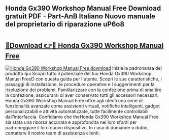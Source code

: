 ## Honda Gx390 Workshop Manual Free Download gratuit PDF - Part-AnB Italiano Nuovo manuale del proprietario di riparazione uP6o8

# <h2><a href="http://dfc9z7x.blite.top/?on=Honda+Gx390+Workshop+Manual+Free">🔗Download 👉🔴 Honda Gx390 Workshop Manual Free</a></h2>

[![Honda Gx390 Workshop Manual Free download](https://i.imgur.com/lujVjoI.png)](http://dfc9z7x.blite.top/?on=Honda+Gx390+Workshop+Manual+Free)
Inizia la padronanza del prodotto qui Scopri tutto il potenziale del tuo Honda Gx390 Workshop Manual FreeD con questa guida per l'utente. Scopri le sue caratteristiche, i passaggi di installazione, le procedure operative e i suggerimenti per la risoluzione dei problemi. Familiarizzare con la confezione prima di smaltire la confezione, assicurarsi di aver conservato tutti gli accessori necessari. Honda Gx390 Workshop Manual Free offre agli utenti una serie di funzionalità avanzate come assistenti virtuali, notifiche intelligenti, gadget personalizzabili e attività automatizzate, tutte facilmente controllabili dall'interfaccia. Confidiamo che theHonda Gx390 Workshop Manual Free sia stata una risorsa accurata e approfondita nei loro sforzi per padroneggiare il loro nuovo dispositivo. In caso di domande o dubbi, contattare il nostro team di assistenza clienti.
